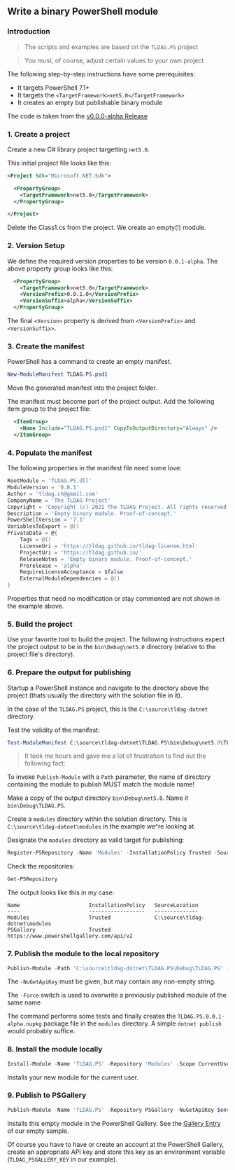## Write a binary PowerShell module

[release]: https://github.com/tldag/tldag-dotnet/releases/tag/v0.0.0-alpha
[gallery]: https://www.powershellgallery.com/packages/TLDAG.PS/0.0.1-alpha

### Introduction

> The scripts and examples are based on the ```TLDAG.PS``` project

> You must, of course, adjust certain values to your own project

The following step-by-step instructions have some prerequisites:
- It targets PowerShell 7.1+
- It targets the ```<TargetFramework>net5.0</TargetFramework>```
- It creates an empty but publishable binary module

The code is taken from the [v0.0.0-alpha Release][release]

### 1. Create a project

Create a new C# library project targetting ```net5.0```.

This initial project file looks like this:

```xml
<Project Sdk="Microsoft.NET.Sdk">

  <PropertyGroup>
    <TargetFramework>net5.0</TargetFramework>
  </PropertyGroup>

</Project>
```

Delete the Class1.cs from the project. We create an empty(!) module.

### 2. Version Setup

We define the required version properties to be version ```0.0.1-alpha```. The above property group looks like this:

```xml
  <PropertyGroup>
    <TargetFramework>net5.0</TargetFramework>
    <VersionPrefix>0.0.1.0</VersionPrefix>
    <VersionSuffix>alpha</VersionSuffix>
  </PropertyGroup>
```

The final ```<Version>``` property is derived from ```<VersionPrefix>``` and ```<VersionSuffix>```. 

### 3. Create the manifest

PowerShell has a command to create an empty manifest.

```powershell
New-ModuleManifest TLDAG.PS.psd1
```

Move the generated manifest into the project folder.

The manifest must become part of the project output. Add the following item group to the project file:

```xml
  <ItemGroup>
    <None Include="TLDAG.PS.psd1" CopyToOutputDirectory="Always" />
  </ItemGroup>
```

### 4. Populate the manifest

The following properties in the manifest file need some love:

```powershell
RootModule = 'TLDAG.PS.dll'
ModuleVersion = '0.0.1'
Author = 'tldag.ch@gmail.com'
CompanyName = 'The TLDAG Project'
Copyright = 'Copyright (c) 2021 The TLDAG Project. All rights reserved.'
Description = 'Empty binary module. Proof-of-concept.'
PowerShellVersion = '7.1'
VariablesToExport = @()
PrivateData = @{
    Tags = @()
    LicenseUri = 'https://tldag.github.io/tldag-license.html'
    ProjectUri = 'https://tldag.github.io/'
    ReleaseNotes = 'Empty binary module. Proof-of-concept.'
    Prerelease = 'alpha'
    RequireLicenseAcceptance = $false
    ExternalModuleDependencies = @()
}
```

Properties that need no modification or stay commented are not shown in the example above.

### 5. Build the project

Use your favorite tool to build the project. The following instructions expect the project output to be
in the ```bin\Debug\net5.0``` directory (relative to the project file's directory).


### 6. Prepare the output for publishing

Startup a PowerShell instance and navigate to the directory above the project (thats usually the directory with the solution file in it).

In the case of the ```TLDAG.PS``` project, this is the ```C:\source\tldag-dotnet``` directory.

Test the validity of the manifest:

```powershell
Test-ModuleManifest C:\source\tldag-dotnet\TLDAG.PS\bin\Debug\net5.0\TLDAG.PS.psd1
```

> It took me hours and gave me a lot of frustration to find out the following fact:

To invoke ```Publish-Module``` with a ```Path``` parameter, the name of directory containing the module to publish MUST match the module name!

Make a copy of the output directory ```bin\Debug\net5.0```. Name it ```bin\Debug\TLDAG.PS```.

Create a ```modules``` directory within the solution directory. This is ```C:\source\tldag-dotnet\modules``` in the example we^re looking at.

Designate the ```modules``` directory as valid target for publishing:

```powershell
Register-PSRepository -Name 'Modules' -InstallationPolicy Trusted -SourceLocation 'C:\source\tldag-dotnet\modules' -PublishLocation 'C:\source\tldag-dotnet\modules'
```

Check the repositories:

```powershell
Get-PSRepository
```

The output looks like this in my case:

```
Name                      InstallationPolicy   SourceLocation
----                      ------------------   --------------
Modules                   Trusted              C:\source\tldag-dotnet\modules
PSGallery                 Trusted              https://www.powershellgallery.com/api/v2
```

### 7. Publish the module to the local repository

```powershell
Publish-Module -Path 'C:\source\tldag-dotnet\TLDAG.PS\Debug\TLDAG.PS' -Repository 'Modules' -NuGetApiKey '12345' -Force
```

The ```-NuGetApiKey``` must be given, but may contain any non-empty string.

The ```-Force``` switch is used to overwrite a previously published module of the same name

The command performs some tests and finally creates the ```TLDAG.PS.0.0.1-alpha.nupkg``` package file in the ```modules``` directory.
A simple ```dotnet publish``` would probably suffice.

### 8. Install the module locally

```powershell
Install-Module -Name 'TLDAG.PS' -Repository 'Modules' -Scope CurrentUser
```

Installs your new module for the current user.

### 9. Publish to PSGallery

```powershell
Publish-Module -Name 'TLDAG.PS' -Repository PSGallery -NuGetApiKey $env:TLDAG_PSGALLERY_KEY
```

Installs this empty module in the PowerShell Gallery. See the [Gallery Entry][gallery] of our empty sample.

Of course you have to have or create an account at the PowerShell Gallery, create an appropriate API key and store this
key as an environment variable (```TLDAG_PSGALLERY_KEY``` in our example).
